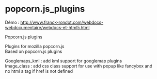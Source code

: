 popcorn.js_plugins
==================

Démo : http://www.franck-rondot.com/webdocs-webdocumentaire/webdocs-et-html5.html

Popcorn.js plugins

Plugins for mozilla popcorn.js<br>
Based on popcorn.js plugins

Googlemaps_kml : add kml support for googlemap plugins<br>
Image_class : add css class support for use with popup like fancybox and no html a tag if href is not defined
